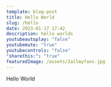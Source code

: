 ```yaml
---
template: blog-post
title: Hello World
slug: /hello
date: 2023-01-17 17:42
description: hello worlds
youtubeautoplay: "false"
youtubemute: "true"
youtubecontrols: "false"
"sharethis:": "true"
featuredImage: /assets/2allmyfans.jpg
---
```

Hello World